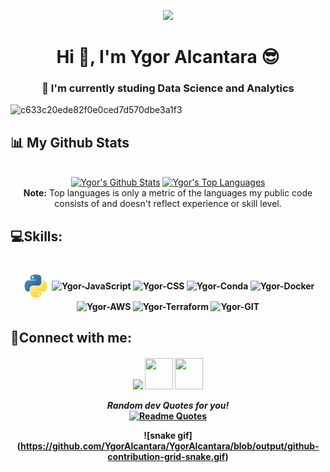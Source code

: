<p align="center">
  <img width="45%" height="auto" src="https://giffiles.alphacoders.com/215/215485.gif" />
  
  
  </p><h1 align="center">Hi 👋, I'm Ygor Alcantara 😎</h1>
<h3 align="center">🌱 I'm currently studing Data Science and Analytics</h3>

<p align="center">
 
![c633c20ede82f0e0ced7d570dbe3a1f3](https://user-images.githubusercontent.com/70382532/138322189-2db8df52-9dcb-40a0-88a8-c365466bd33d.gif)

 ## 📊 My Github Stats
 
 <p align="center"> 

  <br/>
    <a href="https://github.com/YgorAlcantara/github-readme-stats"><img alt="Ygor's Github Stats" src="https://github-readme-stats.vercel.app/api?username=YgorAlcantara&show_icons=true&count_private=true&theme=react&hide_border=true&bg_color=0D1117" /></a>
  <a href="https://github.com/YgorAlcantara/github-readme-stats"><img alt="Ygor's Top Languages" src="https://github-readme-stats.vercel.app/api/top-langs/?username=YgorAlcantara&langs_count=8&count_private=true&layout=compact&theme=react&hide_border=true&bg_color=0D1117" /></a>
  <br/>
  <b>Note:</b> Top languages is only a metric of the languages my public code consists of and doesn't reflect experience or skill level.
  
## 💻Skills:
 <h4 align="center"> 
 </div>
<div style="display: inline_block"><br>
  <img align="center" alt="Ygor-Python" height="45" width="45" src="https://raw.githubusercontent.com/devicons/devicon/master/icons/python/python-original.svg">
  <img align="center" alt="Ygor-JavaScript" height="37" width="37" src="https://cdn.icon-icons.com/icons2/2415/PNG/512/javascript_original_logo_icon_146455.png">
  <img align="center" alt="Ygor-CSS" height="40" width="40" src="https://cdn1.iconfinder.com/data/icons/social-media-logos-7/64/css-3-512.png">
  <img align="center" alt="Ygor-Conda" height="40" width="40" src="https://www.nicepng.com/png/full/85-851058_anaconda-icon-anaconda-python-icon.png">
  <img align="center" alt="Ygor-Docker" height="40" width="40" src="https://cdn-icons-png.flaticon.com/512/919/919853.png">
  <img align="center" alt="Ygor-AWS" height="34" width="40" src="https://www.sophos.com/sites/default/files/2022-02/aws-logo-white-orange.png">
  <img align="center" alt="Ygor-Terraform" height="40" width="40" src="https://icons-for-free.com/iconfiles/png/512/Terraform-1329545833434920628.png">
  <img align="center" alt="Ygor-GIT" height="40" width="40" src="https://blog.scitools.com/wp-content/uploads/2021/12/Git-Icon-1788C.png">
  </div>
 


## 📱Connect with me:
<h4 align="center">

<a href = "https://www.linkedin.com/in/ygor-alcantara-b44538234/"><img src="https://img.icons8.com/fluent/48/000000/linkedin.png"/></a>
<a href = "mailto:ygoralcantara@gmail.com"><img height="50" width="45" src="https://cdn.icon-icons.com/icons2/2631/PNG/512/gmail_new_logo_icon_159149.png" target="_blank"></a>
<a href = "mailto:ygoralcantara@hotmail.com"><img height="50" width="45" src="https://findicons.com/files/icons/2795/office_2013_hd/2000/outlook.png" target="_blank"></a>

<div align="center">
  
 <i>Random dev Quotes for you!</i><br>
   [![Readme Quotes](https://quotes-github-readme.vercel.app/api?type=horizontal&theme=light)](https://github.com/piyushsuthar/github-readme-quotes)
   
   ![snake gif]
   (https://github.com/YgorAlcantara/YgorAlcantara/blob/output/github-contribution-grid-snake.gif)
